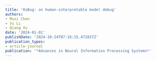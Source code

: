 ```yaml
---
title: 'HiBug: on human-interpretable model debug'
authors:
- Muxi Chen
- Yu Li
- Qiang Xu
date: '2024-01-01'
publishDate: '2024-10-24T07:16:15.472837Z'
publication_types:
- article-journal
publication: '*Advances in Neural Information Processing Systems*'
---
```

